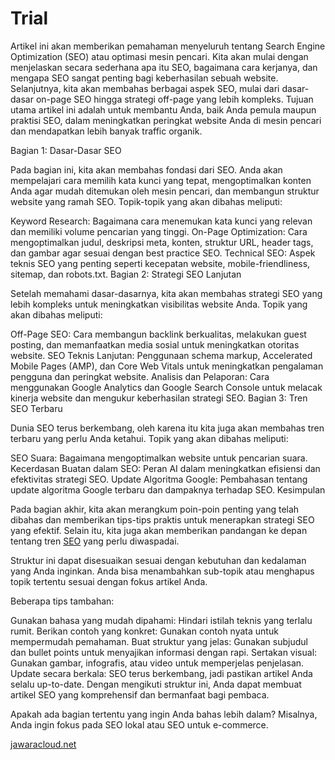 # Trial
Artikel ini akan memberikan pemahaman menyeluruh tentang Search Engine Optimization (SEO) atau optimasi mesin pencari. Kita akan mulai dengan menjelaskan secara sederhana apa itu SEO, bagaimana cara kerjanya, dan mengapa SEO sangat penting bagi keberhasilan sebuah website. Selanjutnya, kita akan membahas berbagai aspek SEO, mulai dari dasar-dasar on-page SEO hingga strategi off-page yang lebih kompleks. Tujuan utama artikel ini adalah untuk membantu Anda, baik Anda pemula maupun praktisi SEO, dalam meningkatkan peringkat website Anda di mesin pencari dan mendapatkan lebih banyak traffic organik.

Bagian 1: Dasar-Dasar SEO

Pada bagian ini, kita akan membahas fondasi dari SEO. Anda akan mempelajari cara memilih kata kunci yang tepat, mengoptimalkan konten Anda agar mudah ditemukan oleh mesin pencari, dan membangun struktur website yang ramah SEO. Topik-topik yang akan dibahas meliputi:

Keyword Research: Bagaimana cara menemukan kata kunci yang relevan dan memiliki volume pencarian yang tinggi.
On-Page Optimization: Cara mengoptimalkan judul, deskripsi meta, konten, struktur URL, header tags, dan gambar agar sesuai dengan best practice SEO.
Technical SEO: Aspek teknis SEO yang penting seperti kecepatan website, mobile-friendliness, sitemap, dan robots.txt.
Bagian 2: Strategi SEO Lanjutan

Setelah memahami dasar-dasarnya, kita akan membahas strategi SEO yang lebih kompleks untuk meningkatkan visibilitas website Anda. Topik yang akan dibahas meliputi:

Off-Page SEO: Cara membangun backlink berkualitas, melakukan guest posting, dan memanfaatkan media sosial untuk meningkatkan otoritas website.
SEO Teknis Lanjutan: Penggunaan schema markup, Accelerated Mobile Pages (AMP), dan Core Web Vitals untuk meningkatkan pengalaman pengguna dan peringkat website.
Analisis dan Pelaporan: Cara menggunakan Google Analytics dan Google Search Console untuk melacak kinerja website dan mengukur keberhasilan strategi SEO.
Bagian 3: Tren SEO Terbaru

Dunia SEO terus berkembang, oleh karena itu kita juga akan membahas tren terbaru yang perlu Anda ketahui. Topik yang akan dibahas meliputi:

SEO Suara: Bagaimana mengoptimalkan website untuk pencarian suara.
Kecerdasan Buatan dalam SEO: Peran AI dalam meningkatkan efisiensi dan efektivitas strategi SEO.
Update Algoritma Google: Pembahasan tentang update algoritma Google terbaru dan dampaknya terhadap SEO.
Kesimpulan

Pada bagian akhir, kita akan merangkum poin-poin penting yang telah dibahas dan memberikan tips-tips praktis untuk menerapkan strategi SEO yang efektif. Selain itu, kita juga akan memberikan pandangan ke depan tentang tren <a href="https://www.jawaracloud.net" rel="dofollow">SEO</a> yang perlu diwaspadai.

Struktur ini dapat disesuaikan sesuai dengan kebutuhan dan kedalaman yang Anda inginkan. Anda bisa menambahkan sub-topik atau menghapus topik tertentu sesuai dengan fokus artikel Anda.

Beberapa tips tambahan:

Gunakan bahasa yang mudah dipahami: Hindari istilah teknis yang terlalu rumit.
Berikan contoh yang konkret: Gunakan contoh nyata untuk mempermudah pemahaman.
Buat struktur yang jelas: Gunakan subjudul dan bullet points untuk menyajikan informasi dengan rapi.
Sertakan visual: Gunakan gambar, infografis, atau video untuk memperjelas penjelasan.
Update secara berkala: SEO terus berkembang, jadi pastikan artikel Anda selalu up-to-date.
Dengan mengikuti struktur ini, Anda dapat membuat artikel SEO yang komprehensif dan bermanfaat bagi pembaca.

Apakah ada bagian tertentu yang ingin Anda bahas lebih dalam? Misalnya, Anda ingin fokus pada SEO lokal atau SEO untuk e-commerce.

<a href="https://www.jawaracloud.net">jawaracloud.net</a>
